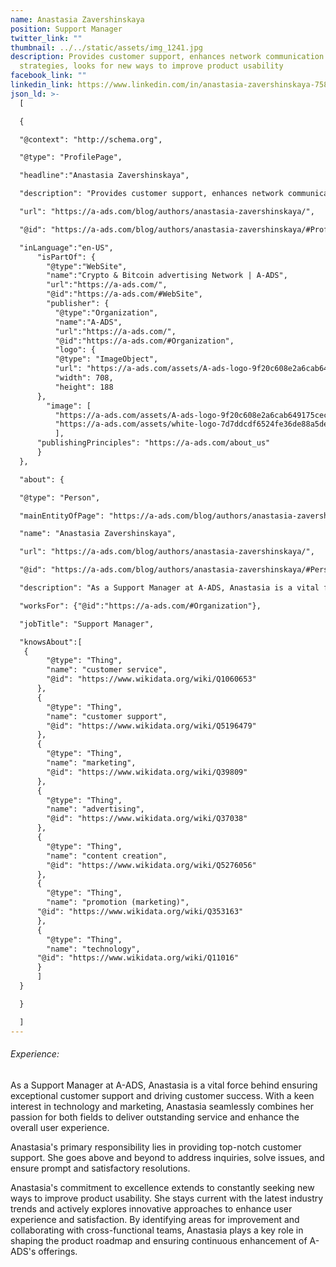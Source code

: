 ```yaml
---
name: Anastasia Zavershinskaya
position: Support Manager
twitter_link: ""
thumbnail: ../../static/assets/img_1241.jpg
description: Provides customer support, enhances network communication
  strategies, looks for new ways to improve product usability
facebook_link: ""
linkedin_link: https://www.linkedin.com/in/anastasia-zavershinskaya-758478106/
json_ld: >-
  [

  {

  "@context": "http://schema.org",

  "@type": "ProfilePage",

  "headline":"Anastasia Zavershinskaya",

  "description": "Provides customer support, enhances network communication strategies, looks for new ways to improve product usability",

  "url": "https://a-ads.com/blog/authors/anastasia-zavershinskaya/",

  "@id": "https://a-ads.com/blog/authors/anastasia-zavershinskaya/#ProfilePage",

  "inLanguage":"en-US",
      "isPartOf": {
        "@type":"WebSite",
        "name":"Crypto & Bitcoin advertising Network | A-ADS",
        "url":"https://a-ads.com/",
        "@id":"https://a-ads.com/#WebSite",
        "publisher": {
          "@type":"Organization",
          "name":"A-ADS",
          "url":"https://a-ads.com/",
          "@id":"https://a-ads.com/#Organization",   
          "logo": {
          "@type": "ImageObject",
          "url": "https://a-ads.com/assets/A-ads-logo-9f20c608e2a6cab649175cec3c3976253264542bc7b570a5de64eb3e206b5935.svg",
          "width": 708,
          "height": 188
      },
  	    "image": [
          "https://a-ads.com/assets/A-ads-logo-9f20c608e2a6cab649175cec3c3976253264542bc7b570a5de64eb3e206b5935.svg",
          "https://a-ads.com/assets/white-logo-7d7ddcdf6524fe36de88a5de9e76e6c6a6401b5e78910c27c1f0e7213cdc97bb.svg"
          ],
  	  "publishingPrinciples": "https://a-ads.com/about_us"
      }
  },

  "about": {

  "@type": "Person",

  "mainEntityOfPage": "https://a-ads.com/blog/authors/anastasia-zavershinskaya/",

  "name": "Anastasia Zavershinskaya",

  "url": "https://a-ads.com/blog/authors/anastasia-zavershinskaya/",

  "@id": "https://a-ads.com/blog/authors/anastasia-zavershinskaya/#Person",

  "description": "As a Support Manager at A-ADS, Anastasia is a vital force behind ensuring exceptional customer support and driving customer success. With a keen interest in technology and marketing, Anastasia seamlessly combines her passion for both fields to deliver outstanding service and enhance the overall user experience. Anastasia's primary responsibility lies in providing top-notch customer support. She goes above and beyond to address inquiries, solve issues, and ensure prompt and satisfactory resolutions. Anastasia's commitment to excellence extends to constantly seeking new ways to improve product usability. She stays current with the latest industry trends and actively explores innovative approaches to enhance user experience and satisfaction. By identifying areas for improvement and collaborating with cross-functional teams, Anastasia plays a key role in shaping the product roadmap and ensuring continuous enhancement of A-ADS's offerings.",

  "worksFor": {"@id":"https://a-ads.com/#Organization"},

  "jobTitle": "Support Manager",

  "knowsAbout":[
   {
        "@type": "Thing",
        "name": "customer service",
        "@id": "https://www.wikidata.org/wiki/Q1060653"
      },
      {
        "@type": "Thing",
        "name": "customer support",
        "@id": "https://www.wikidata.org/wiki/Q5196479"
      },
      {
        "@type": "Thing",
        "name": "marketing",
        "@id": "https://www.wikidata.org/wiki/Q39809"
      },
      {
        "@type": "Thing",
        "name": "advertising",
        "@id": "https://www.wikidata.org/wiki/Q37038"
      },	
      {
        "@type": "Thing",
        "name": "content creation",
        "@id": "https://www.wikidata.org/wiki/Q5276056"
      },
      {
        "@type": "Thing",
        "name": "promotion (marketing)",
  	  "@id": "https://www.wikidata.org/wiki/Q353163"
      },
      {
        "@type": "Thing",
        "name": "technology",
  	  "@id": "https://www.wikidata.org/wiki/Q11016"
      }	
      ]
  }

  }

  ]
---
```

###### Experience:

As a Support Manager at A-ADS, Anastasia is a vital force behind ensuring exceptional customer support and driving customer success. With a keen interest in technology and marketing, Anastasia seamlessly combines her passion for both fields to deliver outstanding service and enhance the overall user experience.



Anastasia's primary responsibility lies in providing top-notch customer support. She goes above and beyond to address inquiries, solve issues, and ensure prompt and satisfactory resolutions.



Anastasia's commitment to excellence extends to constantly seeking new ways to improve product usability. She stays current with the latest industry trends and actively explores innovative approaches to enhance user experience and satisfaction. By identifying areas for improvement and collaborating with cross-functional teams, Anastasia plays a key role in shaping the product roadmap and ensuring continuous enhancement of A-ADS's offerings.